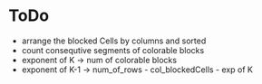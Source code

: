 # ToDo
- arrange the blocked Cells by columns and sorted
- count consequtive segments of colorable blocks
- exponent of K -> num of colorable blocks
- exponent of K-1 -> num_of_rows - col_blockedCells - exp of K